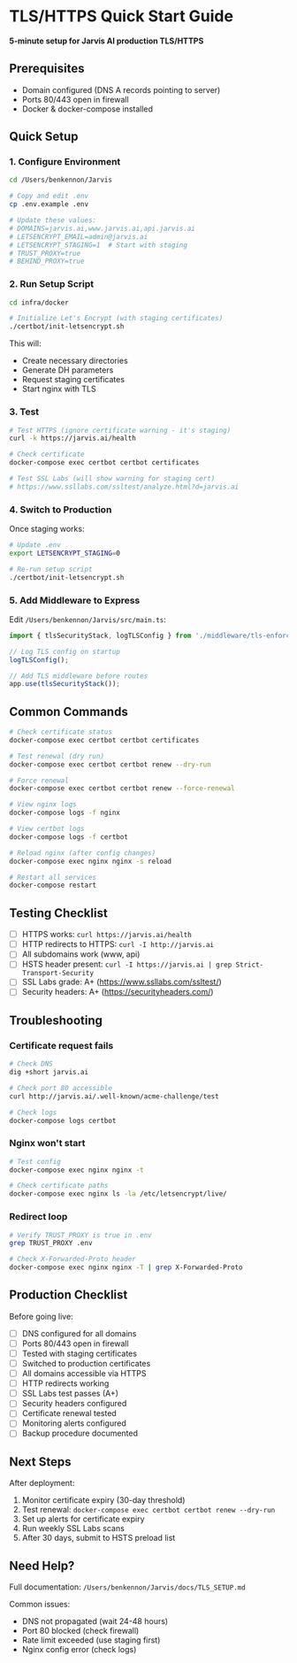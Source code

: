 # TLS/HTTPS Quick Start Guide

**5-minute setup for Jarvis AI production TLS/HTTPS**

## Prerequisites

- Domain configured (DNS A records pointing to server)
- Ports 80/443 open in firewall
- Docker & docker-compose installed

## Quick Setup

### 1. Configure Environment

```bash
cd /Users/benkennon/Jarvis

# Copy and edit .env
cp .env.example .env

# Update these values:
# DOMAINS=jarvis.ai,www.jarvis.ai,api.jarvis.ai
# LETSENCRYPT_EMAIL=admin@jarvis.ai
# LETSENCRYPT_STAGING=1  # Start with staging
# TRUST_PROXY=true
# BEHIND_PROXY=true
```

### 2. Run Setup Script

```bash
cd infra/docker

# Initialize Let's Encrypt (with staging certificates)
./certbot/init-letsencrypt.sh
```

This will:
- Create necessary directories
- Generate DH parameters
- Request staging certificates
- Start nginx with TLS

### 3. Test

```bash
# Test HTTPS (ignore certificate warning - it's staging)
curl -k https://jarvis.ai/health

# Check certificate
docker-compose exec certbot certbot certificates

# Test SSL Labs (will show warning for staging cert)
# https://www.ssllabs.com/ssltest/analyze.html?d=jarvis.ai
```

### 4. Switch to Production

Once staging works:

```bash
# Update .env
export LETSENCRYPT_STAGING=0

# Re-run setup script
./certbot/init-letsencrypt.sh
```

### 5. Add Middleware to Express

Edit `/Users/benkennon/Jarvis/src/main.ts`:

```typescript
import { tlsSecurityStack, logTLSConfig } from './middleware/tls-enforcement';

// Log TLS config on startup
logTLSConfig();

// Add TLS middleware before routes
app.use(tlsSecurityStack());
```

## Common Commands

```bash
# Check certificate status
docker-compose exec certbot certbot certificates

# Test renewal (dry run)
docker-compose exec certbot certbot renew --dry-run

# Force renewal
docker-compose exec certbot certbot renew --force-renewal

# View nginx logs
docker-compose logs -f nginx

# View certbot logs
docker-compose logs -f certbot

# Reload nginx (after config changes)
docker-compose exec nginx nginx -s reload

# Restart all services
docker-compose restart
```

## Testing Checklist

- [ ] HTTPS works: `curl https://jarvis.ai/health`
- [ ] HTTP redirects to HTTPS: `curl -I http://jarvis.ai`
- [ ] All subdomains work (www, api)
- [ ] HSTS header present: `curl -I https://jarvis.ai | grep Strict-Transport-Security`
- [ ] SSL Labs grade: A+ (https://www.ssllabs.com/ssltest/)
- [ ] Security headers: A+ (https://securityheaders.com/)

## Troubleshooting

### Certificate request fails

```bash
# Check DNS
dig +short jarvis.ai

# Check port 80 accessible
curl http://jarvis.ai/.well-known/acme-challenge/test

# Check logs
docker-compose logs certbot
```

### Nginx won't start

```bash
# Test config
docker-compose exec nginx nginx -t

# Check certificate paths
docker-compose exec nginx ls -la /etc/letsencrypt/live/
```

### Redirect loop

```bash
# Verify TRUST_PROXY is true in .env
grep TRUST_PROXY .env

# Check X-Forwarded-Proto header
docker-compose exec nginx nginx -T | grep X-Forwarded-Proto
```

## Production Checklist

Before going live:

- [ ] DNS configured for all domains
- [ ] Ports 80/443 open in firewall
- [ ] Tested with staging certificates
- [ ] Switched to production certificates
- [ ] All domains accessible via HTTPS
- [ ] HTTP redirects working
- [ ] SSL Labs test passes (A+)
- [ ] Security headers configured
- [ ] Certificate renewal tested
- [ ] Monitoring alerts configured
- [ ] Backup procedure documented

## Next Steps

After deployment:

1. Monitor certificate expiry (30-day threshold)
2. Test renewal: `docker-compose exec certbot certbot renew --dry-run`
3. Set up alerts for certificate expiry
4. Run weekly SSL Labs scans
5. After 30 days, submit to HSTS preload list

## Need Help?

Full documentation: `/Users/benkennon/Jarvis/docs/TLS_SETUP.md`

Common issues:
- DNS not propagated (wait 24-48 hours)
- Port 80 blocked (check firewall)
- Rate limit exceeded (use staging first)
- Nginx config error (check logs)
